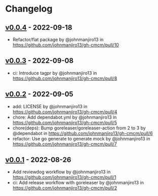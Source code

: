 # Changelog

## [v0.0.4](https://github.com/johnmanjiro13/gh-cmcm/compare/v0.0.3...v0.0.4) - 2022-09-18
- Refactor/flat package by @johnmanjiro13 in https://github.com/johnmanjiro13/gh-cmcm/pull/10

## [v0.0.3](https://github.com/johnmanjiro13/gh-cmcm/compare/v0.0.2...v0.0.3) - 2022-09-08
- ci: Introduce tagpr by @johnmanjiro13 in https://github.com/johnmanjiro13/gh-cmcm/pull/8

## [v0.0.2](https://github.com/johnmanjiro13/gh-cmcm/compare/v0.0.1...v0.0.2) - 2022-09-05
- add: LICENSE by @johnmanjiro13 in https://github.com/johnmanjiro13/gh-cmcm/pull/4
- chore: Add dependabot.yml by @johnmanjiro13 in https://github.com/johnmanjiro13/gh-cmcm/pull/5
- chore(deps): Bump goreleaser/goreleaser-action from 2 to 3 by @dependabot in https://github.com/johnmanjiro13/gh-cmcm/pull/6
- refactor: Use go generate to generate mock by @johnmanjiro13 in https://github.com/johnmanjiro13/gh-cmcm/pull/7

## [v0.0.1](https://github.com/johnmanjiro13/gh-cmcm/commits/v0.0.1) - 2022-08-26
- Add reviewdog workflow by @johnmanjiro13 in https://github.com/johnmanjiro13/gh-cmcm/pull/1
- ci: Add release workflow with goreleaser by @johnmanjiro13 in https://github.com/johnmanjiro13/gh-cmcm/pull/2
